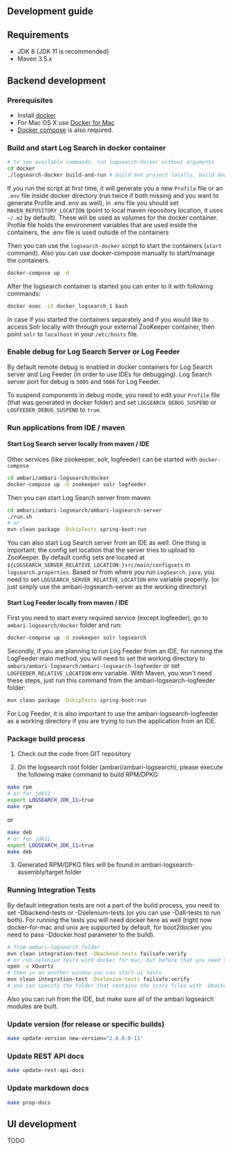 <!---
Licensed to the Apache Software Foundation (ASF) under one or more
contributor license agreements. See the NOTICE file distributed with
this work for additional information regarding copyright ownership.
The ASF licenses this file to You under the Apache License, Version 2.0
(the "License"); you may not use this file except in compliance with
the License. You may obtain a copy of the License at

http://www.apache.org/licenses/LICENSE-2.0

Unless required by applicable law or agreed to in writing, software
distributed under the License is distributed on an "AS IS" BASIS,
WITHOUT WARRANTIES OR CONDITIONS OF ANY KIND, either express or implied.
See the License for the specific language governing permissions and
limitations under the License.
-->

## Development guide

## Requirements

- JDK 8 (JDK 11 is recommended) 
- Maven 3.5.x

## Backend development

### Prerequisites

- Install [docker](https://docs.docker.com/)
- For Mac OS X use [Docker for Mac](https://docs.docker.com/docker-for-mac/)
- [Docker compose](https://docs.docker.com/compose/) is also required.

### Build and start Log Search in docker container
```bash
# to see available commands: run logsearch-docker without arguments
cd docker
./logsearch-docker build-and-run # build mvn project locally, build docker image, start containers
```
If you run the script at first time, it will generate you a new `Profile` file or an `.env` file inside docker directory (run twice if both missing and you want to generate Profile and .env as well), in .env file you should set `MAVEN_REPOSITORY_LOCATION` (point to local maven repository location, it uses `~/.m2` by default). These will be used as volumes for the docker container. Profile file holds the environment variables that are used inside the containers, the .env file is used outside of the containers

Then you can use the `logsearch-docker` script to start the containers (`start` command).
Also you can use docker-compose manually to start/manage the containers.
```bash
docker-compose up -d
```
After the logsearch container is started you can enter to it with following commands:
```bash
docker exec -it docker_logsearch_1 bash
```
In case if you started the containers separately and if you would like to access Solr locally with through your external ZooKeeper container, then point `solr` to `localhost` in your `/etc/hosts` file.

### Enable debug for Log Search Server or Log Feeder

By default remote debug is enabled in docker containers for Log Search server and Log Feeder (in order to use IDEs for debugging). Log Search server port for debug is `5005` and `5006` for Log Feeder. 

To suspend components in debug mode, you need to edit your `Profile` file (that was generated in docker folder) and set `LOGSEARCH_DEBUG_SUSPEND` or `LOGFEEDER_DEBUG_SUSPEND` to `true`.

### Run applications from IDE / maven

#### Start Log Search server locally from maven / IDE

Other services (like zookeeper, solr, logfeeder) can be started with `docker-compose`
```bash
cd ambari/ambari-logsearch/docker
docker-compose up -d zookeeper solr logfeeder
```

Then you can start Log Search server from maven 

```bash
cd ambari/ambari-logsearch/ambari-logsearch-server
./run.sh
# or
mvn clean package -DskipTests spring-boot:run
```

You can also start Log Search server from an IDE as well. One thing is important: the config set location that the server tries to upload to ZooKeeper. By default config sets are located at `${LOGSEARCH_SERVER_RELATIVE_LOCATION:}src/main/configsets` in `logsearch.properties`. Based or from where you run `LogSearch.java`, you need to set `LOGSEARCH_SERVER_RELATIVE_LOCATION` env variable properly. (or just simply use the ambari-logsearch-server as the working directory)

#### Start Log Feeder locally from maven / IDE

First you need to start every required service (except logfeeder), go to `ambari-logsearch/docker` folder and run:
```bash
docker-compose up -d zookeeper solr logsearch
```

Secondly, if you are planning to run Log Feeder from an IDE, for running the LogFeeder main method, you will need to set the working directory to `ambari/ambari-logsearch/ambari-logsearch-logfeeder` or set `LOGFEEDER_RELATIVE_LOCATION` env variable.
With Maven, you won't need these steps, just run this command from the ambari-logsearch-logfeeder folder:

```bash
mvn clean package -DskipTests spring-boot:run
```

For Log Feeder, it is also important to use the ambari-logsearch-logfeeder as a working directory if you are trying to run the application from an IDE.

### Package build process

1. Check out the code from GIT repository

2. On the logsearch root folder (ambari/ambari-logsearch), please execute the following make command to build RPM/DPKG:
```bash
make rpm
# or for jdk11
export LOGSEARCH_JDK_11=true
make rpm
```
  or
```bash
make deb
# or for jdk11
export LOGSEARCH_JDK_11=true
make deb
```
3. Generated RPM/DPKG files will be found in ambari-logsearch-assembly/target folder

### Running Integration Tests

By default integration tests are not a part of the build process, you need to set -Dbackend-tests or -Dselenium-tests (or you can use -Dall-tests to run both). For running the tests you will need docker here as well (right now docker-for-mac and unix are supported by default, for boot2docker you need to pass -Ddocker.host parameter to the build).

```bash
# from ambari-logsearch folder
mvn clean integration-test -Dbackend-tests failsafe:verify
# or run selenium tests with docker for mac, but before that you need to start xquartz
open -a XQuartz
# then in an another window you can start ui tests
mvn clean integration-test -Dselenium-tests failsafe:verify
# you can specify the folder that contains the story files with -Dbackend.stories.location and -Dui.stories.location (absolute file path) in the commands
```
Also you can run from the IDE, but make sure all of the ambari logsearch modules are built.


### Update version (for release or specific builds)

```bash
make update-version new-version="2.8.0.0-11"
```

### Update REST API docs

```bash
make update-rest-api-docs
```

### Update markdown docs

```bash
make prop-docs
```

## UI development

TODO